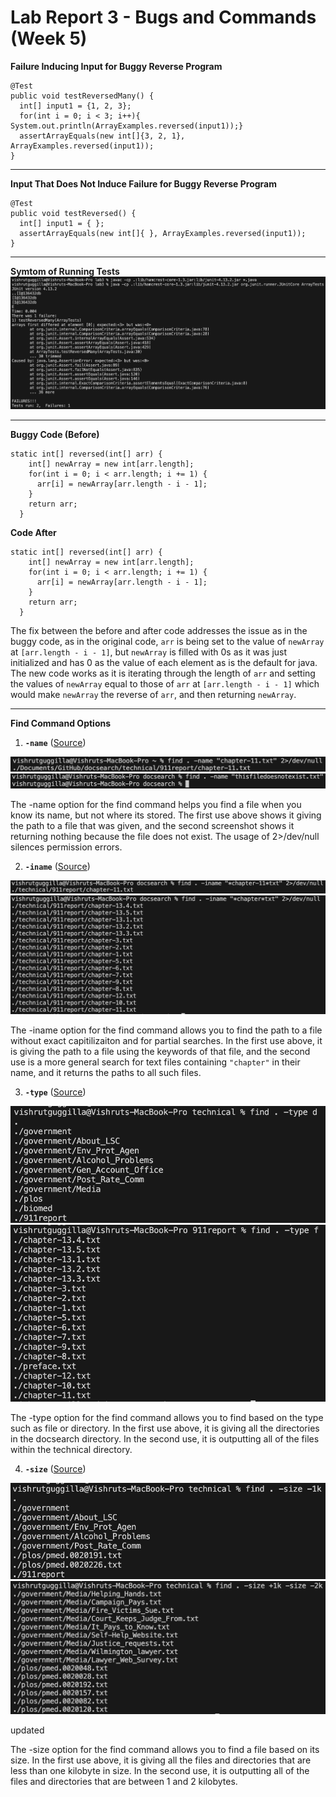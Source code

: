 # Lab Report 3 - Bugs and Commands (Week 5)

**Failure Inducing Input for Buggy Reverse Program**   

```
@Test
public void testReversedMany() {
  int[] input1 = {1, 2, 3};
  for(int i = 0; i < 3; i++){ System.out.println(ArrayExamples.reversed(input1));}
  assertArrayEquals(new int[]{3, 2, 1}, ArrayExamples.reversed(input1));
}
```

---
  
**Input That Does Not Induce Failure for Buggy Reverse Program**   

```
@Test
public void testReversed() {
  int[] input1 = { };
  assertArrayEquals(new int[]{ }, ArrayExamples.reversed(input1));
}
```

---

**Symtom of Running Tests** \
![Image](SymptomReverse.png)


---

**Buggy Code (Before)** 
```
static int[] reversed(int[] arr) {
    int[] newArray = new int[arr.length];
    for(int i = 0; i < arr.length; i += 1) {
      arr[i] = newArray[arr.length - i - 1];
    }
    return arr;
  }
```

**Code After** 
```
static int[] reversed(int[] arr) {
    int[] newArray = new int[arr.length];
    for(int i = 0; i < arr.length; i += 1) {
      arr[i] = newArray[arr.length - i - 1];
    }
    return arr;
  }
```

The fix between the before and after code addresses the issue as in the buggy code, as in the original code, `arr` is being set to the value of `newArray` at `[arr.length - i - 1]`, but `newArray` is filled with 0s as it was just initialized and has 0 as the value of each element as is the default for java. The new code works as it is iterating through the length of `arr` and setting the values of `newArray` equal to those of `arr` at `[arr.length - i - 1]` which would make `newArray` the reverse of `arr`, and then returning `newArray`.

---

**Find Command Options**
1. **`-name`** ([Source](https://www.redhat.com/sysadmin/linux-find-command))

![Image](find-name1.png)
![Image](find-name2.1.png)   

The -name option for the find command helps you find a file when you know its name, but not where its stored. The first use above shows it giving the path to a file that was given, and the second screenshot shows it returning nothing because the file does not exist. The usage of 2>/dev/null silences permission errors.

2. **`-iname`** ([Source](https://www.redhat.com/sysadmin/linux-find-command))

![Image](find-iname1.png)
![Image](find-iname2.png)

The -iname option for the find command allows you to find the path to a file without exact capitilizaiton and for partial searches. In the first use above, it is giving the path to a file using the keywords of that file, and the second use is a more general search for text files containing `"chapter"` in their name, and it returns the paths to all such files.

3. **`-type`** ([Source](https://www.redhat.com/sysadmin/linux-find-command))

![Image](find-typef.png)
![Image](find-typed.png)

The -type option for the find command allows you to find based on the type such as file or directory. In the first use above, it is giving all the directories in the docsearch directory. In the second use, it is outputting all of the files within the technical directory.

4. **`-size`** ([Source](https://www.linuxteck.com/find-command-in-linux-with-examples/#google_vignette))

![Image](find-size1.png)
![Image](find-size2.png)


updated

The -size option for the find command allows you to find a file based on its size. In the first use above, it is giving all the files and directories that are less than one kilobyte in size. In the second use, it is outputting all of the files and directories that are between 1 and 2 kilobytes.

